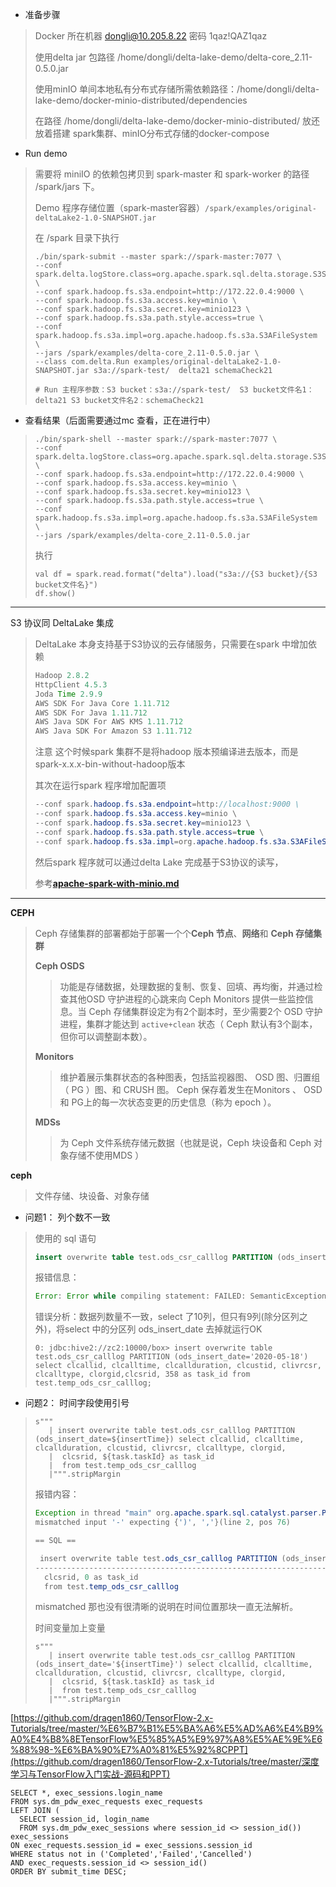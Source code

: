 * 准备步骤

>  Docker 所在机器 dongli@10.205.8.22 密码 1qaz!QAZ1qaz
>
> 使用delta jar 包路径 /home/dongli/delta-lake-demo/delta-core_2.11-0.5.0.jar 
>
> 使用minIO 单间本地私有分布式存储所需依赖路径：/home/dongli/delta-lake-demo/docker-minio-distributed/dependencies
>
> 在路径 /home/dongli/delta-lake-demo/docker-minio-distributed/ 放还放着搭建 spark集群、minIO分布式存储的docker-compose

* Run demo

> 需要将 miniIO 的依赖包拷贝到 spark-master 和 spark-worker 的路径 /spark/jars 下。
>
> Demo 程序存储位置（spark-master容器）``/spark/examples/original-deltaLake2-1.0-SNAPSHOT.jar``
>
> 在 /spark 目录下执行
>
> ```shell
> ./bin/spark-submit --master spark://spark-master:7077 \
> --conf spark.delta.logStore.class=org.apache.spark.sql.delta.storage.S3SingleDriverLogStore \
> --conf spark.hadoop.fs.s3a.endpoint=http://172.22.0.4:9000 \
> --conf spark.hadoop.fs.s3a.access.key=minio \
> --conf spark.hadoop.fs.s3a.secret.key=minio123 \
> --conf spark.hadoop.fs.s3a.path.style.access=true \
> --conf spark.hadoop.fs.s3a.impl=org.apache.hadoop.fs.s3a.S3AFileSystem \
> --jars /spark/examples/delta-core_2.11-0.5.0.jar \
> --class com.delta.Run examples/original-deltaLake2-1.0-SNAPSHOT.jar s3a://spark-test/  delta21 schemaCheck21
> 
> # Run 主程序参数：S3 bucket：s3a://spark-test/  S3 bucket文件名1：delta21 S3 bucket文件名2：schemaCheck21
> ```

* 查看结果（后面需要通过mc 查看，正在进行中）

> ```shell
> ./bin/spark-shell --master spark://spark-master:7077 \
> --conf spark.delta.logStore.class=org.apache.spark.sql.delta.storage.S3SingleDriverLogStore \
> --conf spark.hadoop.fs.s3a.endpoint=http://172.22.0.4:9000 \
> --conf spark.hadoop.fs.s3a.access.key=minio \
> --conf spark.hadoop.fs.s3a.secret.key=minio123 \
> --conf spark.hadoop.fs.s3a.path.style.access=true \
> --conf spark.hadoop.fs.s3a.impl=org.apache.hadoop.fs.s3a.S3AFileSystem \
> --jars /spark/examples/delta-core_2.11-0.5.0.jar 
> ```
>
> 执行
>
> ```shell
> val df = spark.read.format("delta").load("s3a://{S3 bucket}/{S3 bucket文件名}")
> df.show()
> ```

---

S3 协议同 DeltaLake 集成

> DeltaLake 本身支持基于S3协议的云存储服务，只需要在spark 中增加依赖
>
> ```java
> Hadoop 2.8.2
> HttpClient 4.5.3
> Joda Time 2.9.9
> AWS SDK For Java Core 1.11.712
> AWS SDK For Java 1.11.712
> AWS Java SDK For AWS KMS 1.11.712
> AWS Java SDK For Amazon S3 1.11.712
> ```
>
> 注意 这个时候spark 集群不是将hadoop 版本预编译进去版本，而是 spark-x.x.x-bin-without-hadoop版本
>
> 其次在运行spark 程序增加配置项
>
> ```java
> --conf spark.hadoop.fs.s3a.endpoint=http://localhost:9000 \
> --conf spark.hadoop.fs.s3a.access.key=minio \
> --conf spark.hadoop.fs.s3a.secret.key=minio123 \
> --conf spark.hadoop.fs.s3a.path.style.access=true \
> --conf spark.hadoop.fs.s3a.impl=org.apache.hadoop.fs.s3a.S3AFileSystem
> ```
>
> 然后spark 程序就可以通过delta Lake 完成基于S3协议的读写，
>
> 参考[**apache-spark-with-minio.md**](https://github.com/minio/cookbook/blob/master/docs/apache-spark-with-minio.md)

---

**CEPH**

>  Ceph 存储集群的部署都始于部署一个个**Ceph 节点**、**网络**和 **Ceph 存储集群**
>
> **Ceph OSDS** 
>
> > 功能是存储数据，处理数据的复制、恢复、回填、再均衡，并通过检查其他OSD 守护进程的心跳来向 Ceph Monitors 提供一些监控信息。当 Ceph 存储集群设定为有2个副本时，至少需要2个 OSD 守护进程，集群才能达到 `active+clean` 状态（ Ceph 默认有3个副本，但你可以调整副本数）。
>
> **Monitors**
>
> > 维护着展示集群状态的各种图表，包括监视器图、 OSD 图、归置组（ PG ）图、和 CRUSH 图。 Ceph 保存着发生在Monitors 、 OSD 和 PG上的每一次状态变更的历史信息（称为 epoch ）。
>
> **MDSs**
>
> > 为 Ceph 文件系统存储元数据（也就是说，Ceph 块设备和 Ceph 对象存储不使用MDS ）

**ceph**

> 文件存储、块设备、对象存储
>



* 问题1： 列个数不一致

> 使用的 sql 语句
>
> ```sql
> insert overwrite table test.ods_csr_calllog PARTITION (ods_insert_date='2020-05-18') select clcallid, clcalltime, clcallduration, clcustid, clivrcsr, clcalltype, clorgid,clcsrid, 358 as task_id,ods_insert_date from test.temp_ods_csr_calllog;
> ```
>
> 报错信息：
>
> ```javascript
> Error: Error while compiling statement: FAILED: SemanticException [Error 10044]: Line 1:23 Cannot insert into target table because column number/types are different ''2020-05-18'': Table insclause-0 has 9 columns, but query has 10 columns. (state=42000,code=10044)
> ```
>
> 错误分析：数据列数量不一致，select 了10列，但只有9列(除分区列之外)，将select 中的分区列 ods_insert_date 去掉就运行OK
>
> ```mysql
> 0: jdbc:hive2://zc2:10000/box> insert overwrite table test.ods_csr_calllog PARTITION (ods_insert_date='2020-05-18') select clcallid, clcalltime, clcallduration, clcustid, clivrcsr, clcalltype, clorgid,clcsrid, 358 as task_id from test.temp_ods_csr_calllog;
> ```

* 问题2： 时间字段使用引号

> ```mysql
> s"""
>    | insert overwrite table test.ods_csr_calllog PARTITION (ods_insert_date=${insertTime}) select clcallid, clcalltime, clcallduration, clcustid, clivrcsr, clcalltype, clorgid,
>    |  clcsrid, ${task.taskId} as task_id
>    |  from test.temp_ods_csr_calllog
>    |""".stripMargin
> ```
>
> 报错内容：
>
> ```java
> Exception in thread "main" org.apache.spark.sql.catalyst.parser.ParseException:
> mismatched input '-' expecting {')', ','}(line 2, pos 76)
> 
> == SQL ==
> 
>  insert overwrite table test.ods_csr_calllog PARTITION (ods_insert_date=2020-05-18) select clcallid, clcalltime, clcallduration, clcustid, clivrcsr, clcalltype, clorgid,
> ----------------------------------------------------------------------------^^^
>   clcsrid, 0 as task_id
>   from test.temp_ods_csr_calllog
> ```
>
> mismatched 那也没有很清晰的说明在时间位置那块一直无法解析。
>
> 时间变量加上变量
>
> ```mysql
> s"""
>    | insert overwrite table test.ods_csr_calllog PARTITION (ods_insert_date='${insertTime}') select clcallid, clcalltime, clcallduration, clcustid, clivrcsr, clcalltype, clorgid,
>    |  clcsrid, ${task.taskId} as task_id
>    |  from test.temp_ods_csr_calllog
>    |""".stripMargin
> ```
>
> 



[https://github.com/dragen1860/TensorFlow-2.x-Tutorials/tree/master/%E6%B7%B1%E5%BA%A6%E5%AD%A6%E4%B9%A0%E4%B8%8ETensorFlow%E5%85%A5%E9%97%A8%E5%AE%9E%E6%88%98-%E6%BA%90%E7%A0%81%E5%92%8CPPT](https://github.com/dragen1860/TensorFlow-2.x-Tutorials/tree/master/深度学习与TensorFlow入门实战-源码和PPT)





```
SELECT *, exec_sessions.login_name
FROM sys.dm_pdw_exec_requests exec_requests
LEFT JOIN (
  SELECT session_id, login_name
  FROM sys.dm_pdw_exec_sessions where session_id <> session_id()) exec_sessions
ON exec_requests.session_id = exec_sessions.session_id
WHERE status not in ('Completed','Failed','Cancelled')
AND exec_requests.session_id <> session_id()
ORDER BY submit_time DESC;
```